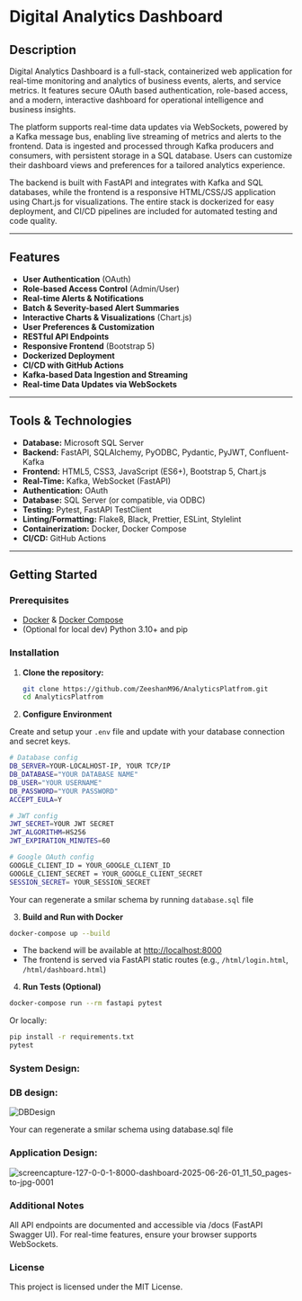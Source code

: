 # Digital Analytics Dashboard

## Description

Digital Analytics Dashboard is a full-stack, containerized web application for real-time monitoring and analytics of business events, alerts, and service metrics. It features secure OAuth based authentication, role-based access, and a modern, interactive dashboard for operational intelligence and business insights.

The platform supports real-time data updates via WebSockets, powered by a Kafka message bus, enabling live streaming of metrics and alerts to the frontend. Data is ingested and processed through Kafka producers and consumers, with persistent storage in a SQL database. Users can customize their dashboard views and preferences for a tailored analytics experience.

The backend is built with FastAPI and integrates with Kafka and SQL databases, while the frontend is a responsive HTML/CSS/JS application using Chart.js for visualizations. The entire stack is dockerized for easy deployment, and CI/CD pipelines are included for automated testing and code quality.

---

## Features

- **User Authentication** (OAuth)
- **Role-based Access Control** (Admin/User)
- **Real-time Alerts & Notifications**
- **Batch & Severity-based Alert Summaries**
- **Interactive Charts & Visualizations** (Chart.js)
- **User Preferences & Customization**
- **RESTful API Endpoints**
- **Responsive Frontend** (Bootstrap 5)
- **Dockerized Deployment**
- **CI/CD with GitHub Actions**
- **Kafka-based Data Ingestion and Streaming**
- **Real-time Data Updates via WebSockets**

---

## Tools & Technologies

- **Database:** Microsoft SQL Server
- **Backend:** FastAPI, SQLAlchemy, PyODBC, Pydantic, PyJWT, Confluent-Kafka
- **Frontend:** HTML5, CSS3, JavaScript (ES6+), Bootstrap 5, Chart.js
- **Real-Time:** Kafka, WebSocket (FastAPI)
- **Authentication:** OAuth 
- **Database:** SQL Server (or compatible, via ODBC)
- **Testing:** Pytest, FastAPI TestClient
- **Linting/Formatting:** Flake8, Black, Prettier, ESLint, Stylelint
- **Containerization:** Docker, Docker Compose
- **CI/CD:** GitHub Actions

---

## Getting Started
### Prerequisites

- [Docker](https://www.docker.com/get-started) & [Docker Compose](https://docs.docker.com/compose/)
- (Optional for local dev) Python 3.10+ and pip

### Installation

1. **Clone the repository:**
   ```sh
   git clone https://github.com/ZeeshanM96/AnalyticsPlatfrom.git
   cd AnalyticsPlatfrom
   ```

2. **Configure Environment**

Create and setup your `.env` file and update with your database connection and secret keys.

   ```sh
   # Database config
   DB_SERVER=YOUR-LOCALHOST-IP, YOUR TCP/IP
   DB_DATABASE="YOUR DATABASE NAME"
   DB_USER="YOUR USERNAME"
   DB_PASSWORD="YOUR PASSWORD"
   ACCEPT_EULA=Y

   # JWT config
   JWT_SECRET=YOUR JWT SECRET
   JWT_ALGORITHM=HS256
   JWT_EXPIRATION_MINUTES=60

   # Google OAuth config
   GOOGLE_CLIENT_ID = YOUR_GOOGLE_CLIENT_ID
   GOOGLE_CLIENT_SECRET = YOUR_GOOGLE_CLIENT_SECRET
   SESSION_SECRET= YOUR_SESSION_SECRET
   ```
   Your can regenerate a smilar schema by running `database.sql` file
   
3. **Build and Run with Docker**

```sh
docker-compose up --build
```

- The backend will be available at [http://localhost:8000](http://localhost:8000)
- The frontend is served via FastAPI static routes (e.g., `/html/login.html`, `/html/dashboard.html`)

4. **Run Tests (Optional)**

```sh
docker-compose run --rm fastapi pytest
```

Or locally:

```sh
pip install -r requirements.txt
pytest
```
 
### System Design:

### DB design:
![DBDesign](https://github.com/user-attachments/assets/675db00b-9468-42b6-af57-45e04794b26d)

Your can regenerate a smilar schema using database.sql file

### Application Design:
![screencapture-127-0-0-1-8000-dashboard-2025-06-26-01_11_50_pages-to-jpg-0001](https://github.com/user-attachments/assets/15a9550b-bf6c-469d-bf53-fad9c24cf846)




### Additional Notes
All API endpoints are documented and accessible via /docs (FastAPI Swagger UI).
For real-time features, ensure your browser supports WebSockets.

### License
This project is licensed under the MIT License.
